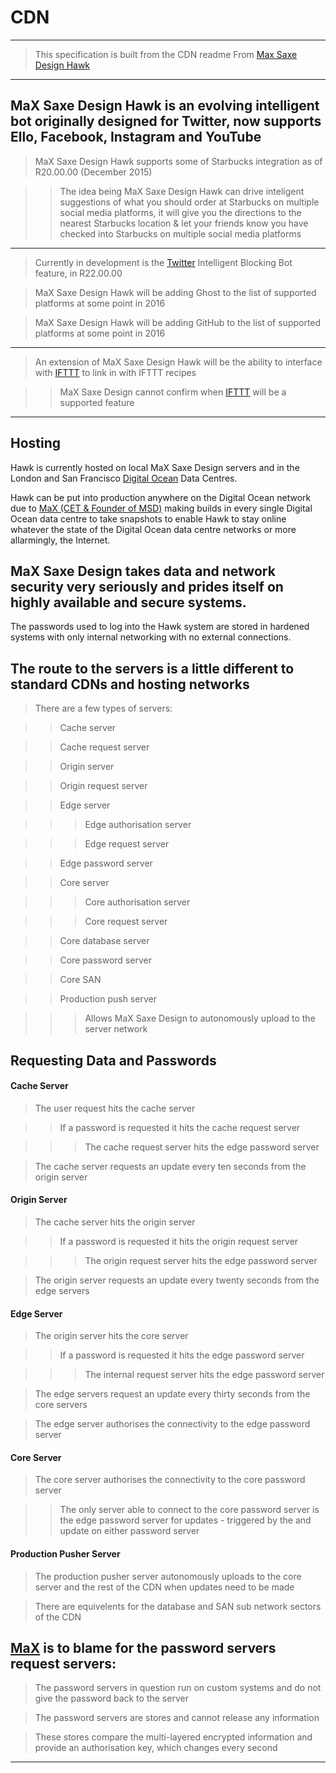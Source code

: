 # CDN

---

> This specification is built from the CDN readme From [Max Saxe Design Hawk](https://github.com/MaXSaxeDesign/Hawk)

---

## MaX Saxe Design Hawk is an evolving intelligent bot originally designed for Twitter, now supports Ello, Facebook, Instagram and YouTube

> MaX Saxe Design Hawk supports some of Starbucks integration as of R20.00.00 (December 2015)

> > The idea being MaX Saxe Design Hawk can drive inteligent suggestions of what you should order at Starbucks on multiple social media platforms, it will give you the directions to the nearest Starbucks location & let your friends know you have checked into Starbucks on multiple social media platforms

---

> Currently in development is the [Twitter](https://twitter.com) Intelligent Blocking Bot feature, in R22.00.00

> MaX Saxe Design Hawk will be adding Ghost to the list of supported platforms at some point in 2016

> MaX Saxe Design Hawk will be adding GitHub to the list of supported platforms at some point in 2016

---

> An extension of MaX Saxe Design Hawk will be the ability to interface with [IFTTT](https://ifttt.com) to link in with IFTTT recipes

> > MaX Saxe Design cannot confirm when [IFTTT](https://ifttt.com) will be a supported feature

---

## Hosting

Hawk is currently hosted on local MaX Saxe Design servers and in the London and San Francisco [Digital Ocean](https://digitalocean.com) Data Centres.

Hawk can be put into production anywhere on the Digital Ocean network due to [MaX (CET & Founder of MSD)](https://twitter.com/MaX_MSD) making builds in every single Digital Ocean data centre to take snapshots to enable Hawk to stay online whatever the state of the Digital Ocean data centre networks or more allarmingly, the Internet.

## MaX Saxe Design takes data and network security very seriously and prides itself on highly available and secure systems.

The passwords used to log into the Hawk system are stored in hardened systems with only internal networking with no external connections.

## The route to the servers is a little different to standard CDNs and hosting networks

> There are a few types of servers:

> > Cache server

> > Cache request server

> > Origin server

> > Origin request server

> > Edge server

> > > Edge authorisation server

> > > Edge request server

> > Edge password server

> > Core server

> > > Core authorisation server

> > > Core request server

> > Core database server

> > Core password server

> > Core SAN

> > Production push server

> > > Allows MaX Saxe Design to autonomously upload to the server network

## Requesting Data and Passwords

#### Cache Server

> The user request hits the cache server

> > If a password is requested it hits the cache request server

> > > The cache request server hits the edge password server

> The cache server requests an update every ten seconds from the origin server

#### Origin Server

> The cache server hits the origin server

> > If a password is requested it hits the origin request server

> > > The origin request server hits the edge password server

> The origin server requests an update every twenty seconds from the edge servers

#### Edge Server

> The origin server hits the core server

> > If a password is requested it hits the edge password server

> > > The internal request server hits the edge password server

> The edge servers request an update every thirty seconds from the core servers

> The edge server authorises the connectivity to the edge password server

#### Core Server

> The core server authorises the connectivity to the core password server

> > The only server able to connect to the core password server is the edge password server for updates - triggered by the and update on either password server

#### Production Pusher Server

> The production pusher server autonomously uploads to the core server and the rest of the CDN when updates need to be made

> There are equivelents for the database and SAN sub network sectors of the CDN

## [MaX](https://twitter.com/MaX_MSD) is to blame for the password servers request servers:

> The password servers in question run on custom systems and do not give the password back to the server

> The password servers are stores and cannot release any information

> These stores compare the multi-layered encrypted information and provide an authorisation key, which changes every second

---
